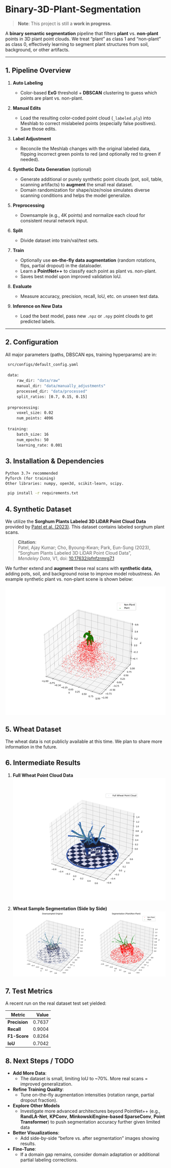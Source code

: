 # Binary-3D-Plant-Segmentation

> **Note**: This project is still a **work in progress**.

A **binary semantic segmentation** pipeline that filters **plant** vs. **non-plant** points in 3D plant point clouds. We treat “plant” as class 1 and “non-plant” as class 0, effectively learning to segment plant structures from soil, background, or other artifacts.

---

## 1. Pipeline Overview

1. **Auto Labeling**  
   - Color-based **ExG** threshold + **DBSCAN** clustering to guess which points are plant vs. non-plant.  

2. **Manual Edits**  
   - Load the resulting color-coded point cloud (`_labeled.ply`) into Meshlab to correct mislabeled points (especially false positives).  
   - Save those edits.

3. **Label Adjustment**  
   - Reconcile the Meshlab changes with the original labeled data, flipping incorrect green points to red (and optionally red to green if needed).

4. **Synthetic Data Generation** (optional)  
   - Generate additional or purely synthetic point clouds (pot, soil, table, scanning artifacts) to **augment** the small real dataset.  
   - Domain randomization for shape/size/noise simulates diverse scanning conditions and helps the model generalize.

5. **Preprocessing**  
   - Downsample (e.g., 4K points) and normalize each cloud for consistent neural network input.

6. **Split**  
   - Divide dataset into train/val/test sets.

7. **Train**  
   - Optionally use **on-the-fly data augmentation** (random rotations, flips, partial dropout) in the dataloader.  
   - Learn a **PointNet++** to classify each point as plant vs. non-plant.  
   - Saves best model upon improved validation IoU.

8. **Evaluate**  
   - Measure accuracy, precision, recall, IoU, etc. on unseen test data.

9. **Inference on New Data**  
   - Load the best model, pass new `.npz` or `.npy` point clouds to get predicted labels.

---


## 2. Configuration

All major parameters (paths, DBSCAN eps, training hyperparams) are in:
    
   ```bash
    src/configs/default_config.yaml

    data:
        raw_dir: "data/raw"
        manual_dir: "data/manually_adjustments"
        processed_dir: "data/processed"
        split_ratios: [0.7, 0.15, 0.15]

    preprocessing:
        voxel_size: 0.02
        num_points: 4096

    training:
        batch_size: 16
        num_epochs: 50
        learning_rate: 0.001
   ```

## 3. Installation & Dependencies

    Python 3.7+ recommended
    PyTorch (for training)
    Other libraries: numpy, open3d, scikit-learn, scipy.
    
   ```bash
    pip install -r requirements.txt

   ```

## 4. Synthetic Dataset

We utilize the **Sorghum Plants Labeled 3D LiDAR Point Cloud Data** provided by [Patel et al. (2023)](https://data.mendeley.com/datasets/pfnfzrmrg7/1). This dataset contains labeled sorghum plant scans.

> **Citation**:  
> Patel, Ajay Kumar; Cho, Byoung-Kwan; Park, Eun-Sung (2023),  
> “Sorghum Plants Labeled 3D LiDAR Point Cloud Data”,  
> *Mendeley Data*, V1, doi: [10.17632/pfnfzrmrg7.1](https://doi.org/10.17632/pfnfzrmrg7.1)

We further extend and **augment** these real scans with **synthetic data**, adding pots, soil, and background noise to improve model robustness. An example synthetic plant vs. non-plant scene is shown below:

![Sample Synthetic Plant](docs/images/Synthetic_Plant_Non_Plant.png)

## 5. Wheat Dataset
The wheat data is not publicly available at this time. We plan to share more information in the future.

## 6. Intermediate Results

1. **Full Wheat Point Cloud Data**  
   ![Sample Full Wheat](docs/images/full_wheat_point_cloud.png)

2. **Wheat Sample Segmentation (Side by Side)**  
   ![Sample Segmentation](docs/images/combined_visual.png)



## 7. Test Metrics

A recent run on the real dataset test set yielded:

| Metric        |   Value |
|---------------|--------:|
| **Precision** | 0.7637  |
| **Recall**    | 0.9004  |
| **F1-Score**  | 0.8264  |
| **IoU**       | 0.7042  |

## 8. Next Steps / TODO
- **Add More Data**:
    - The dataset is small, limiting IoU to ~70%. More real scans = improved generalization.
- **Refine Training Quality**:
    - Tune on-the-fly augmentation intensities (rotation range, partial dropout fraction).
- **Explore Other Models**  
  - Investigate more advanced architectures beyond PointNet++ (e.g., **RandLA-Net**, **KPConv**, **MinkowskiEngine-based SparseConv**, **Point Transformer**) to push segmentation accuracy further given limited data
- **Better Visualizations**:
    - Add side-by-side “before vs. after segmentation” images showing results.
- **Fine-Tune**:
    - If a domain gap remains, consider domain adaptation or additional partial labeling corrections.
